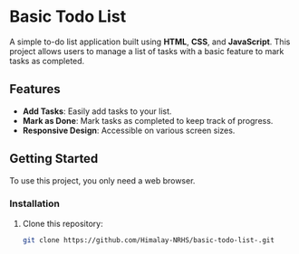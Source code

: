 # Basic Todo List

A simple to-do list application built using **HTML**, **CSS**, and **JavaScript**. This project allows users to manage a list of tasks with a basic feature to mark tasks as completed.

## Features

- **Add Tasks**: Easily add tasks to your list.
- **Mark as Done**: Mark tasks as completed to keep track of progress.
- **Responsive Design**: Accessible on various screen sizes.

## Getting Started

To use this project, you only need a web browser.

### Installation

1. Clone this repository:
   ```bash
   git clone https://github.com/Himalay-NRHS/basic-todo-list-.git
